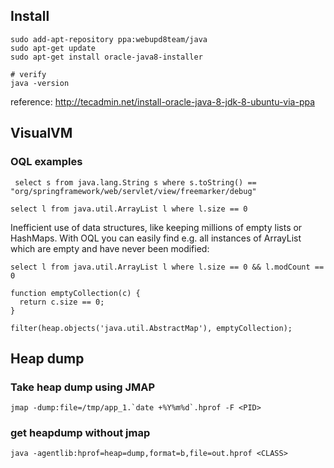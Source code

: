 Install
---------------

```
sudo add-apt-repository ppa:webupd8team/java
sudo apt-get update
sudo apt-get install oracle-java8-installer

# verify
java -version
```

reference: http://tecadmin.net/install-oracle-java-8-jdk-8-ubuntu-via-ppa


VisualVM
-----------------

### OQL examples

```
 select s from java.lang.String s where s.toString() == "org/springframework/web/servlet/view/freemarker/debug"
```

```
select l from java.util.ArrayList l where l.size == 0
```

Inefficient use of data structures, like keeping millions of empty lists or HashMaps. With OQL you can easily find e.g. all instances of ArrayList which are empty and have never been modified:
```
select l from java.util.ArrayList l where l.size == 0 && l.modCount == 0
```

```
function emptyCollection(c) {
  return c.size == 0;
}

filter(heap.objects('java.util.AbstractMap'), emptyCollection);
```

Heap dump
----------------

### Take heap dump using JMAP

```
jmap -dump:file=/tmp/app_1.`date +%Y%m%d`.hprof -F <PID>
```

### get heapdump without jmap

```
java -agentlib:hprof=heap=dump,format=b,file=out.hprof <CLASS> 
```
